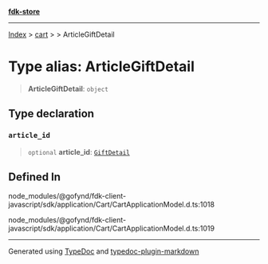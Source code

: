 [**fdk-store**](../../../README.md)
***

[Index](../../../API.md) > [cart](../../README.md) > [<internal>](../README.md) > ArticleGiftDetail

# Type alias: ArticleGiftDetail

> **ArticleGiftDetail**: `object`

## Type declaration

### `article_id`

> `optional` **article\_id**: [`GiftDetail`](type-alias.GiftDetail.md)

## Defined In

node\_modules/@gofynd/fdk-client-javascript/sdk/application/Cart/CartApplicationModel.d.ts:1018

node\_modules/@gofynd/fdk-client-javascript/sdk/application/Cart/CartApplicationModel.d.ts:1019

***
Generated using [TypeDoc](https://typedoc.org/) and [typedoc-plugin-markdown](https://www.npmjs.com/package/typedoc-plugin-markdown)
